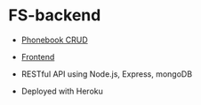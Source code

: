 # FS-backend

- [Phonebook CRUD](https://fathomless-castle-14833.herokuapp.com/)
- [Frontend](https://github.com/mwan391/frontend-phonebook)
- RESTful API using Node.js, Express, mongoDB

- Deployed with Heroku 

